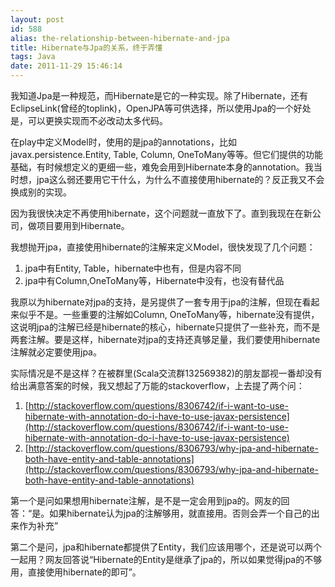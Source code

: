 ```yaml
---
layout: post
id: 588
alias: the-relationship-between-hibernate-and-jpa
title: Hibernate与Jpa的关系，终于弄懂
tags: Java
date: 2011-11-29 15:46:14
---
```


我知道Jpa是一种规范，而Hibernate是它的一种实现。除了Hibernate，还有EclipseLink(曾经的toplink)，OpenJPA等可供选择，所以使用Jpa的一个好处是，可以更换实现而不必改动太多代码。

在play中定义Model时，使用的是jpa的annotations，比如javax.persistence.Entity, Table, Column, OneToMany等等。但它们提供的功能基础，有时候想定义的更细一些，难免会用到Hibernate本身的annotation。我当时想，jpa这么弱还要用它干什么，为什么不直接使用hibernate的？反正我又不会换成别的实现。

因为我很快决定不再使用hibernate，这个问题就一直放下了。直到我现在在新公司，做项目要用到Hibernate。

<span id="more-588"></span>

我想抛开jpa，直接使用hibernate的注解来定义Model，很快发现了几个问题：

1.  jpa中有Entity, Table，hibernate中也有，但是内容不同
2.  jpa中有Column,OneToMany等，Hibernate中没有，也没有替代品

我原以为hibernate对jpa的支持，是另提供了一套专用于jpa的注解，但现在看起来似乎不是。一些重要的注解如Column, OneToMany等，hibernate没有提供，这说明jpa的注解已经是hibernate的核心，hibernate只提供了一些补充，而不是两套注解。要是这样，hibernate对jpa的支持还真够足量，我们要使用hibernate注解就必定要使用jpa。

实际情况是不是这样？在被群里(Scala交流群132569382)的朋友鄙视一番却没有给出满意答案的时候，我又想起了万能的stackoverflow，上去提了两个问：

1.  [http://stackoverflow.com/questions/8306742/if-i-want-to-use-hibernate-with-annotation-do-i-have-to-use-javax-persistence](http://stackoverflow.com/questions/8306742/if-i-want-to-use-hibernate-with-annotation-do-i-have-to-use-javax-persistence)
2.  [http://stackoverflow.com/questions/8306793/why-jpa-and-hibernate-both-have-entity-and-table-annotations](http://stackoverflow.com/questions/8306793/why-jpa-and-hibernate-both-have-entity-and-table-annotations)

第一个是问如果想用hibernate注解，是不是一定会用到jpa的。网友的回答：“是。如果hibernate认为jpa的注解够用，就直接用。否则会弄一个自己的出来作为补充”

第二个是问，jpa和hibernate都提供了Entity，我们应该用哪个，还是说可以两个一起用？网友回答说“Hibernate的Entity是继承了jpa的，所以如果觉得jpa的不够用，直接使用hibernate的即可”。
